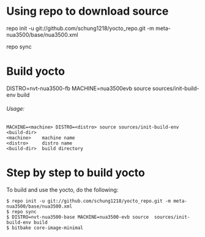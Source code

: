 # Using repo to download source

repo init -u git://github.com/schung1218/yocto_repo.git -m  meta-nua3500/base/nua3500.xml

repo sync

# Build yocto

DISTRO=nvt-nua3500-fb MACHINE=nua3500evb source  sources/init-build-env build

###### Usage:
	MACHINE=<machine> DISTRO=<distro> source sources/init-build-env <build-dir>
	<machine>    machine name
	<distro>     distro name
	<build-dir>  build directory

# Step by step to build yocto
To build and use the yocto, do the following:
```
$ repo init -u git://github.com/schung1218/yocto_repo.git -m meta-nua3500/base/nua3500.xml
$ repo sync
$ DISTRO=nvt-nua3500-base MACHINE=nua3500-evb source  sources/init-build-env build
$ bitbake core-image-minimal
```
